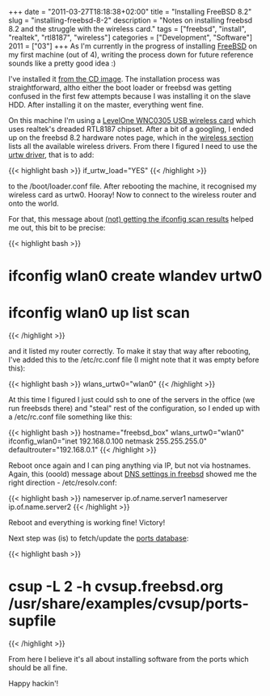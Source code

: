 +++
date = "2011-03-27T18:18:38+02:00"
title = "Installing FreeBSD 8.2"
slug = "installing-freebsd-8-2"
description = "Notes on installing freebsd 8.2 and the struggle with the wireless card."
tags = ["freebsd", "install", "realtek", "rtl8187", "wireless"]
categories = ["Development", "Software"]
2011 = ["03"]
+++
As I'm currently in the progress of installing <a href="http://www.freebsd.org/">FreeBSD</a> on my first machine (out of 4), writing the process down for future reference sounds like a pretty good idea :)

I've installed it <a href="http://www.freebsd.org/where.html">from the CD image</a>. The installation process was straightforward, altho either the boot loader or freebsd was getting confused in the first few attempts because I was installing it on the slave HDD. After installing it on the master, everything went fine.

On this machine I'm using a <a href="http://uk.level1.com/product_d.php?id=410">LevelOne WNC0305 USB wireless card</a> which uses realtek's dreaded RTL8187 chipset. After a bit of a googling, I ended up on the freebsd 8.2 hardware notes page, which in the <a href="http://www.freebsd.org/releases/8.2R/hardware.html#WLAN">wireless section</a> lists all the available wireless drivers. From there I figured I need to use the <a href="http://www.freebsd.org/cgi/man.cgi?query=urtw&sektion=4&manpath=FreeBSD+8.2-RELEASE">urtw driver</a>, that is to add:

{{< highlight bash >}}
if_urtw_load="YES"
{{< /highlight >}}

to the /boot/loader.conf file. After rebooting the machine, it recognised my wireless card as urtw0. Hooray! Now to connect to the wireless router and onto the world.

For that, this message about <a href="http://forum.nginx.org/read.php?23,41676,41698#msg-41698">(not) getting the ifconfig scan results</a> helped me out, this bit to be precise:

{{< highlight bash >}}
# ifconfig wlan0 create wlandev urtw0
# ifconfig wlan0 up list scan
{{< /highlight >}}

and it listed my router correctly. To make it stay that way after rebooting, I've added this to the /etc/rc.conf file (I might note that it was empty before this):

{{< highlight bash >}}
wlans_urtw0="wlan0"
{{< /highlight >}}

At this time I figured I just could ssh to one of the servers in the office (we run freebsds there) and "steal" rest of the configuration, so I ended up with a /etc/rc.conf file something like this:

{{< highlight bash >}}
hostname="freebsd_box"
wlans_urtw0="wlan0"
ifconfig_wlan0="inet 192.168.0.100 netmask 255.255.255.0"
defaultrouter="192.168.0.1"
{{< /highlight >}}

Reboot once again and I can ping anything via IP, but not via hostnames. Again, this (ooold) message about <a href="http://lists.freebsd.org/pipermail/freebsd-questions/2005-July/094364.html">DNS settings in freebsd</a> showed me the right direction - /etc/resolv.conf:

{{< highlight bash >}}
nameserver ip.of.name.server1
nameserver ip.of.name.server2
{{< /highlight >}}

Reboot and everything is working fine! Victory!

Next step was (is) to fetch/update the <a href="http://www.freebsd.org/doc/en_US.ISO8859-1/books/handbook/ports-using.html">ports database</a>:

{{< highlight bash >}}
# csup -L 2 -h cvsup.freebsd.org /usr/share/examples/cvsup/ports-supfile
{{< /highlight >}}

From here I believe it's all about installing software from the ports which should be all fine.

Happy hackin'!
